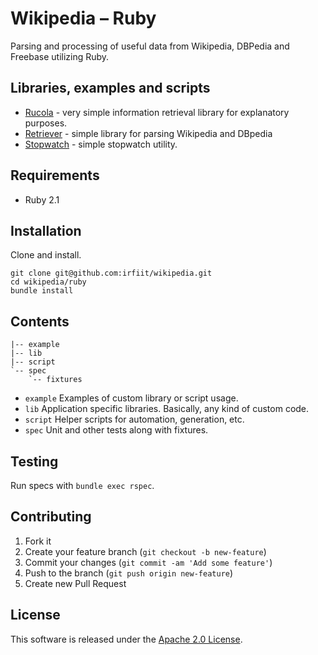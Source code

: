 # Wikipedia – Ruby

Parsing and processing of useful data from Wikipedia, DBPedia and Freebase utilizing Ruby.

## Libraries, examples and scripts

- [Rucola](example/rucola) - very simple information retrieval library for explanatory purposes.
- [Retriever](example/retriever) - simple library for parsing Wikipedia and DBpedia
- [Stopwatch](lib/stopwatch.rb) - simple stopwatch utility.

## Requirements

* Ruby 2.1

## Installation

Clone and install.

```
git clone git@github.com:irfiit/wikipedia.git
cd wikipedia/ruby
bundle install
```

## Contents

```
|-- example
|-- lib
|-- script
`-- spec
    `-- fixtures
```

- `example` Examples of custom library or script usage.
- `lib` Application specific libraries. Basically, any kind of custom code.
- `script` Helper scripts for automation, generation, etc.
- `spec` Unit and other tests along with fixtures. 

## Testing

Run specs with `bundle exec rspec`.

## Contributing

1. Fork it
2. Create your feature branch (`git checkout -b new-feature`)
3. Commit your changes (`git commit -am 'Add some feature'`)
4. Push to the branch (`git push origin new-feature`)
5. Create new Pull Request

## License

This software is released under the [Apache 2.0 License](../LICENSE).

